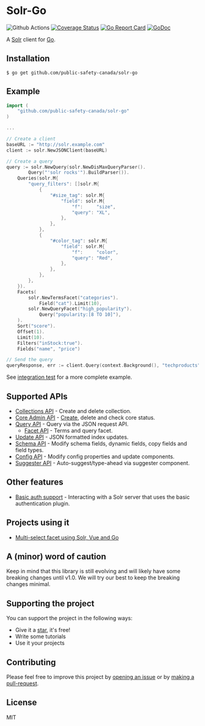 # Solr-Go

![Github Actions](https://github.com/public-safety-canada/solr-go/workflows/test/badge.svg)
[![Coverage Status](https://coveralls.io/repos/github/public-safety-canada/solr-go/badge.svg?branch=main)](https://coveralls.io/github/public-safety-canada/solr-go?branch=main)
[![Go Report Card](https://goreportcard.com/badge/github.com/public-safety-canada/solr-go)](https://goreportcard.com/report/github.com/public-safety-canada/solr-go)
[![GoDoc](https://pkg.go.dev/badge/github.com/public-safety-canada/solr-go)](https://pkg.go.dev/github.com/public-safety-canada/solr-go)

A [Solr](https://solr.apache.org/) client for [Go](https://golang.org/).

## Installation

```console
$ go get github.com/public-safety-canada/solr-go
```

## Example

```go
import (
    "github.com/public-safety-canada/solr-go"
)

...

// Create a client
baseURL := "http://solr.example.com"
client := solr.NewJSONClient(baseURL)

// Create a query
query := solr.NewQuery(solr.NewDisMaxQueryParser().
        Query("'solr rocks'").BuildParser()).
    Queries(solr.M{
        "query_filters": []solr.M{
            {
                "#size_tag": solr.M{
                    "field": solr.M{
                        "f":     "size",
                        "query": "XL",
                    },
                },
            },
            {
                "#color_tag": solr.M{
                    "field": solr.M{
                        "f":     "color",
                        "query": "Red",
                    },
                },
            },
        },
    }).
    Facets(
        solr.NewTermsFacet("categories").
            Field("cat").Limit(10),
        solr.NewQueryFacet("high_popularity").
            Query("popularity:[8 TO 10]"),
    ).
    Sort("score").
    Offset(1).
    Limit(10).
    Filters("inStock:true").
    Fields("name", "price")

// Send the query
queryResponse, err := client.Query(context.Background(), "techproducts", query)
```

See [integration test](integration_test.go) for a more complete example.

## Supported APIs

- [Collections API](https://solr.apache.org/guide/8_8/collections-api.html) - Create and delete collection.
- [Core Admin API](https://solr.apache.org/guide/8_8/coreadmin-api.html) - [Create](https://issues.apache.org/jira/browse/SOLR-7316), delete and check core status.
- [Query API](https://solr.apache.org/guide/8_8/json-request-api.html) - Query via the JSON request API.
  - [Facet API](https://solr.apache.org/guide/8_8/json-facet-api.html) - Terms and query facet.
- [Update API](https://solr.apache.org/guide/8_8/uploading-data-with-index-handlers.html#uploading-data-with-index-handlers) - JSON formatted index updates.
- [Schema API](https://solr.apache.org/guide/8_8/schema-api.html) - Modify schema fields, dynamic fields, copy fields and field types.
- [Config API](https://solr.apache.org/guide/8_8/config-api.html) - Modify config properties and update components.
- [Suggester API](https://solr.apache.org/guide/8_8/suggester.html) - Auto-suggest/type-ahead via suggester component.

## Other features

- [Basic auth support](https://solr.apache.org/guide/8_8/basic-authentication-plugin.html#basic-authentication-plugin) - Interacting with a Solr server that uses the basic authentication plugin.

## Projects using it

- [Multi-select facet using Solr, Vue and Go](https://github.com/public-safety-canada/multi-select-facet)

## A (minor) word of caution

Keep in mind that this library is still evolving and will likely have some breaking changes until v1.0. We will try our best to keep the breaking changes minimal.

## Supporting the project

You can support the project in the following ways:

- Give it a [star](https://github.com/public-safety-canada/solr-go/stargazers), it's free!
- Write some tutorials
- Use it your projects

## Contributing

Please feel free to improve this project by [opening an issue](https://github.com/public-safety-canada/solr-go/issues/new) or by [making a pull-request](https://github.com/public-safety-canada/solr-go/pulls).

## License

MIT

